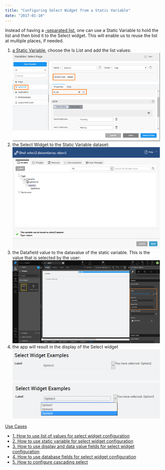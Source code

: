 ```yaml
---
title: "Configuring Select Widget from a Static Variable"
date: "2017-01-10"
---
```


Instead of having a [\-separated list](/learn/how-tos/configuring-select-widget-static-list-values/), one can use a Static Variable to hold the list and then bind it to the Select widget. This will enable us to reuse the list at multiple places, if needed.

1. [a Static Variable](/learn/variables/#menu), choose the Is List and add the list values: [![sel_listvar](../assets/sel_listvar.png)](../assets/sel_listvar.png)
2. the Select Widget to the Static Variable dataset: [![sel_listvar_bind](../assets/sel_listvar_bind.png)](../assets/sel_listvar_bind.png)
3. the Datafield value to the datavalue of the static variable. This is the value that is selected by the user: [![sel_listvar_props](../assets/sel_listvar_props.png)](../assets/sel_listvar_props.png)
4. the app will result in the display of the Select widget [![sel_listvar_run1](../assets/sel_listvar_run1.png)](../assets/sel_listvar_run1.png) [![sel_listvar_run2](../assets/sel_listvar_run2.png)](../assets/sel_listvar_run2.png)

[Use Cases](/learn/app-development/widgets/form-widgets/select-use-cases/)

- [1\. How to use list of values for select widget configuration](/learn/how-tos/configuring-select-widget-static-list-values/)
- [2\. How to use static variable for select widget configuration](/learn/how-tos/configuring-select-widget-static-variable/)
- [3\. How to use display and data value fields for select widget configuration](/learn/how-tos/configuring-select-widget-display-data-fields/)
- [4\. How to use database fields for select widget configuration](/learn/how-tos/configuring-select-widget-database-fields/)
- [5\. How to configure cascading select](/learn/how-tos/configuring-cascading-select/)
